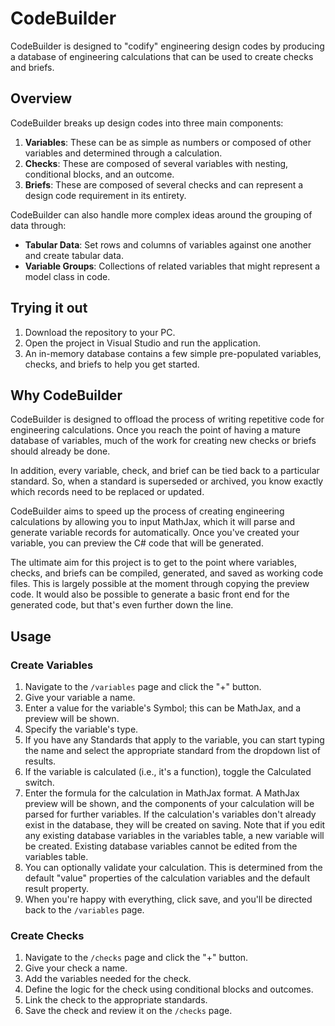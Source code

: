 # CodeBuilder

CodeBuilder is designed to "codify" engineering design codes by producing a database of engineering calculations that can be used to create checks and briefs.

## Overview

CodeBuilder breaks up design codes into three main components:

1. **Variables**: These can be as simple as numbers or composed of other variables and determined through a calculation.
2. **Checks**: These are composed of several variables with nesting, conditional blocks, and an outcome.
3. **Briefs**: These are composed of several checks and can represent a design code requirement in its entirety.

CodeBuilder can also handle more complex ideas around the grouping of data through:

- **Tabular Data**: Set rows and columns of variables against one another and create tabular data.
- **Variable Groups**: Collections of related variables that might represent a model class in code.

## Trying it out

1. Download the repository to your PC.
2. Open the project in Visual Studio and run the application.
3. An in-memory database contains a few simple pre-populated variables, checks, and briefs to help you get started.

## Why CodeBuilder

CodeBuilder is designed to offload the process of writing repetitive code for engineering calculations. Once you reach the point of having a mature database of variables, much of the work for creating new checks or briefs should already be done.

In addition, every variable, check, and brief can be tied back to a particular standard. So, when a standard is superseded or archived, you know exactly which records need to be replaced or updated.

CodeBuilder aims to speed up the process of creating engineering calculations by allowing you to input MathJax, which it will parse and generate variable records for automatically. Once you've created your variable, you can preview the C# code that will be generated.

The ultimate aim for this project is to get to the point where variables, checks, and briefs can be compiled, generated, and saved as working code files. This is largely possible at the moment through copying the preview code. It would also be possible to generate a basic front end for the generated code, but that's even further down the line.

## Usage

### Create Variables

1. Navigate to the `/variables` page and click the "+" button.
2. Give your variable a name.
3. Enter a value for the variable's Symbol; this can be MathJax, and a preview will be shown.
4. Specify the variable's type.
5. If you have any Standards that apply to the variable, you can start typing the name and select the appropriate standard from the dropdown list of results.
6. If the variable is calculated (i.e., it's a function), toggle the Calculated switch.
7. Enter the formula for the calculation in MathJax format. A MathJax preview will be shown, and the components of your calculation will be parsed for further variables. If the calculation's variables don't already exist in the database, they will be created on saving. Note that if you edit any existing database variables in the variables table, a new variable will be created. Existing database variables cannot be edited from the variables table.
8. You can optionally validate your calculation. This is determined from the default "value" properties of the calculation variables and the default result property.
9. When you're happy with everything, click save, and you'll be directed back to the `/variables` page.

### Create Checks

1. Navigate to the `/checks` page and click the "+" button.
2. Give your check a name.
3. Add the variables needed for the check.
4. Define the logic for the check using conditional blocks and outcomes.
5. Link the check to the appropriate standards.
6. Save the check and review it on the `/checks` page.
